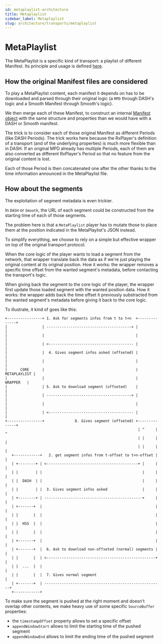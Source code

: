 ```yaml
---
id: metaplaylist-architecture
title: Metaplaylist
sidebar_label: Metaplaylist
slug: architecture/transports/metaplaylist
---
```


# MetaPlaylist

The MetaPlaylist is a specific kind of transport: a playlist of different
Manifest.
Its principle and usage is defined [here](../../api/metaplaylist.md).

## How the original Manifest files are considered

To play a MetaPlaylist content, each manifest it depends on has to be
downloaded and parsed through their original logic (a `MPD` through DASH's
logic and a Smooth Manifest through Smooth's logic).

We then merge each of these Manifest, to construct an internal
[Manifest object](../../api/manifest.md) with the same structure and properties
than we would have with a DASH or Smooth manifest.

The trick is to consider each of those original Manifest as different Periods
(like DASH Periods). The trick works here because the RxPlayer's definition of a
transport (and of the underlying properties) is much more flexible than in DASH.
If an original MPD already has multiple Periods, each of them are also
converted as different RxPlayer's Period so that no feature from the original
content is lost.

Each of those Period is then concatenated one after the other thanks to the time
information announced in the MetaPlaylist file.

## How about the segments

The exploitation of segment metadata is even trickier.

In `DASH` or `Smooth`, the URL of each segment could be constructed from the
starting time of each of those segments.

The problem here is that a `MetaPlaylist` player has to mutate those to place
them at the position indicated in the MetaPlaylist's JSON instead.

To simplify everything, we choose to rely on a simple but effective wrapper on
top of the original transport protocol.

When the core logic of the player wants to load a segment from the network, that
wrapper translate back the data as if we're just playing the original content at
its original position.
How it works: the wrapper removes a specific time offset from the wanted
segment's metadata, before contacting the transport's logic.

When giving back the segment to the core logic of the player, the wrapper first
update those loaded segment with the wanted position data.
How it works: the wrapper adds back the time offset it previously substracted
from the wanted segment's metadata before giving it back to the core logic.

To illustrate, it kind of goes like this:

```
+----------------+ 1. Ask for segments infos from t to t+n  +--------------+
|                | ---------------------------------------> |              |
|                |                                          |              |
|                | <--------------------------------------- |              |
|                |  4. Gives segment infos asked (offseted) |              |
|                |                                          |              |
|      CORE      |                                          | METAPLAYLIST |
|                |                                          |    WRAPPER   |
|                | 5. Ask to download segment (offseted)    |              |
|                | ---------------------------------------> |              |
|                |                                          |              |
|                | <--------------------------------------- |              |
+----------------+              8. Gives segment (offseted) +--------------+
                                                             | ^     |  ^
                                                             | |     |  |
                                                             | |     |  |
   +------------+   2. get segment infos from t-offset to t+n-offset |  |
   | +--------+ | <------------------------------------------+ |     |  |
   | |        | |                                              |     |  |
   | |  DASH  | |                                              |     |  |
   | |        | |  3. Gives segment infos asked                |     |  |
   | +--------+ | ---------------------------------------------+     |  |
   | +-------+  |                                                    |  |
   | |       |  |                                                    |  |
   | |  HSS  |  |                                                    |  |
   | |       |  |                                                    |  |
   | +-------+  |                                                    |  |
   | +-------+  |  6. Ask to download non-offseted (normal) segments |  |
   | |       |  | <--------------------------------------------------+  |
   | |  ...  |  |                                                       |
   | |       |  |  7. Gives normal segment                              |
   | +-------+  | ------------------------------------------------------+
   +------------+
```

To make sure the segment is pushed at the right moment and doesn't overlap other
contents, we make heavy use of some specific `SourceBuffer` properties:

- the `timestampOffset` property allows to set a specific offset
- `appendWindowStart` allows to limit the starting time of the pushed segment
- `appendWindowEnd` allows to limit the ending time of the pushed segment
